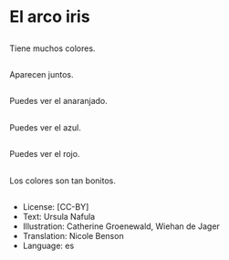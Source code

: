 # El arco iris

##
Tiene muchos colores.

##
Aparecen juntos.

##
Puedes ver el anaranjado.

##
Puedes ver el azul.

##
Puedes ver el rojo.

##
Los colores son tan bonitos.

##
* License: [CC-BY]
* Text: Ursula Nafula
* Illustration: Catherine Groenewald, Wiehan de Jager
* Translation: Nicole Benson
* Language: es
